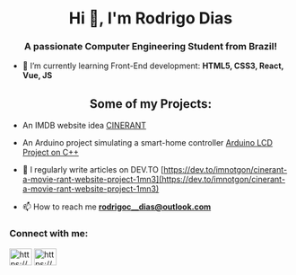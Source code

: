 <h1 align="center">Hi 👋, I'm Rodrigo Dias</h1>
<h3 align="center">A passionate Computer Engineering Student from Brazil!</h3>

- 🌱 I’m currently learning Front-End development: **HTML5, CSS3, React, Vue, JS**

<h2 align="center">Some of my Projects: </h2>

- An IMDB website idea [CINERANT](https://github.com/imnotgon/CINERANT)

- An Arduino project simulating a smart-home controller [Arduino LCD Project on C++](https://github.com/imnotgon/Arduino-5-LCD-Displays-College-Project)

- 📝 I regularly write articles on DEV.TO [https://dev.to/imnotgon/cinerant-a-movie-rant-website-project-1mn3](https://dev.to/imnotgon/cinerant-a-movie-rant-website-project-1mn3)

- 📫 How to reach me **rodrigoc__dias@outlook.com**

<h3 align="left">Connect with me:</h3>
<p align="left">
<a href="https://dev.to/https://dev.to/imnotgon" target="blank"><img align="center" src="https://raw.githubusercontent.com/rahuldkjain/github-profile-readme-generator/master/src/images/icons/Social/devto.svg" alt="https://dev.to/imnotgon" height="30" width="40" /></a>
<a href="https://linkedin.com/in/https://www.linkedin.com/in/rodrigo-carvalho-0b6768208/" target="blank"><img align="center" src="https://raw.githubusercontent.com/rahuldkjain/github-profile-readme-generator/master/src/images/icons/Social/linked-in-alt.svg" alt="https://www.linkedin.com/in/rodrigo-carvalho-0b6768208/" height="30" width="40" /></a>
</p>

